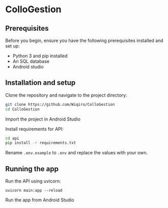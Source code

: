 # ColloGestion

## Prerequisites
Before you begin, ensure you have the following prerequisites installed and set up:
- Python 3 and pip installed
- An SQL database
- Android studio

## Installation and setup

Clone the repository and navigate to the project directory:
```bash
git clone https://github.com/Wiqiro/ColloGestion
cd ColloGestion
```

Import the project in Android Studio

Install requirements for API:
```bash
cd api
pip install -r requirements.txt
```

Rename `.env.example` to `.env` and replace the values with your own.

## Running the app

Run the API using uvicorn:
```
uvicorn main:app --reload
```

Run the app from Android Studio
